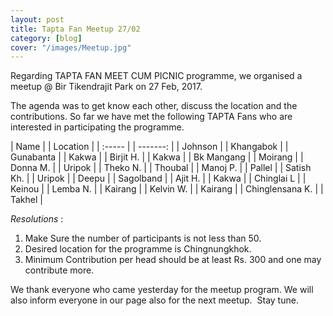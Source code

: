 ```yaml
---
layout: post
title: Tapta Fan Meetup 27/02
category: [blog]
cover: "/images/Meetup.jpg"
---
```


Regarding TAPTA FAN MEET CUM PICNIC programme, we organised a meetup @ Bir Tikendrajit Park on 27 Feb, 2017.

The agenda was to get know each other, discuss the location and the contributions. So far we have met the following TAPTA Fans who are interested in participating the programme. 

| Name   | | Location |
| :----- | | -------: |
| Johnson | | Khangabok |
| Gunabanta | | Kakwa |
| Birjit H. | | Kakwa |
| Bk Mangang | | Moirang |
| Donna M. | | Uripok |
| Theko N. | | Thoubal |
| Manoj P. | | Pallel |
| Satish Kh. | | Uripok |
| Deepu | | Sagolband |
| Ajit H. | | Kakwa |
| Chinglai L | | Keinou |
| Lemba N. | | Kairang |
| Kelvin W. | | Kairang |
| Chinglensana K. | | Takhel |

*Resolutions* :
1. Make Sure the number of  participants is not less than 50.
2. Desired location for the programme is Chingnungkhok.
3. Minimum Contribution per head should be at least Rs. 300 and one may contribute more.

We thank everyone who came yesterday for the meetup program. We will also inform everyone in our page also for the next meetup.  Stay tune.
